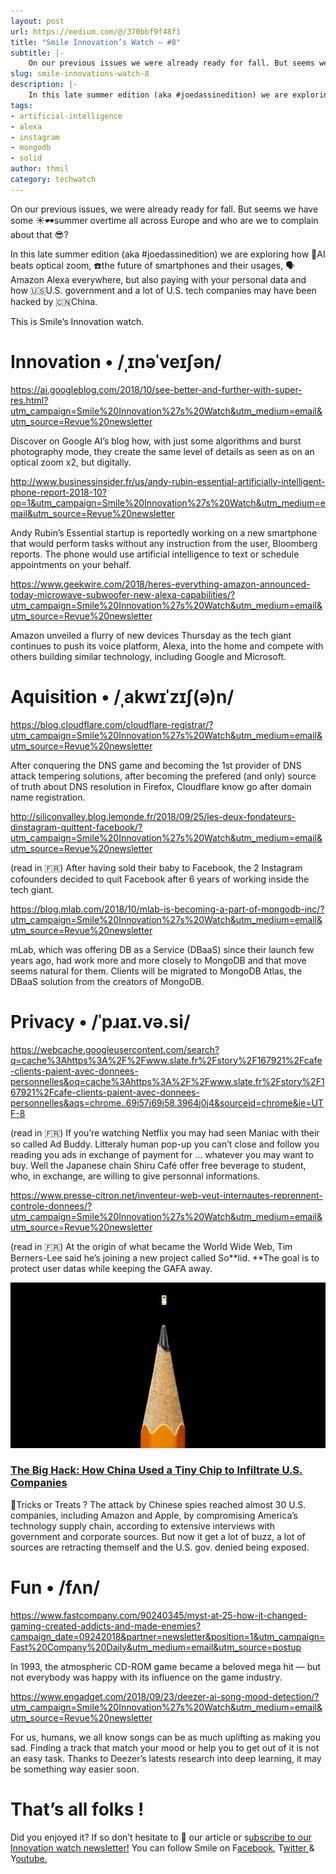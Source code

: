 ```yaml
---
layout: post
url: https://medium.com/@/370bbf9f48f1
title: "Smile Innovation’s Watch — #8"
subtitle: |-
    On our previous issues we were already ready for fall. But seems we have some ☀️🕶summer overtime
slug: smile-innovations-watch-8
description: |-
    In this late summer edition (aka #joedassinedition) we are exploring how 🧠AI beats optical zoom, ☎️the future of smartphones and their usages, 🗣Amazon Alexa everywhere, but also paying with your per
tags: 
- artificial-intelligence
- alexa
- instagram
- mongodb
- solid
author: thmil
category: techwatch
---
```


On our previous issues, we were already ready for fall. But seems we have some ☀️🕶summer overtime all across Europe and who are we to complain about that 😎?

In this late summer edition (aka #joedassinedition) we are exploring how 🧠AI beats optical zoom, ☎️the future of smartphones and their usages, 🗣Amazon Alexa everywhere, but also paying with your personal data and how 🇺🇸U.S. government and a lot of U.S. tech companies may have been hacked by 🇨🇳China.

This is Smile’s Innovation watch.

# Innovation • /ˌɪnəˈveɪʃən/

https://ai.googleblog.com/2018/10/see-better-and-further-with-super-res.html?utm_campaign=Smile%20Innovation%27s%20Watch&utm_medium=email&utm_source=Revue%20newsletter

Discover on Google AI’s blog how, with just some algorithms and burst photography mode, they create the same level of details as seen as on an optical zoom x2, but digitally.

http://www.businessinsider.fr/us/andy-rubin-essential-artificially-intelligent-phone-report-2018-10?op=1&utm_campaign=Smile%20Innovation%27s%20Watch&utm_medium=email&utm_source=Revue%20newsletter

Andy Rubin’s Essential startup is reportedly working on a new smartphone that would perform tasks without any instruction from the user, Bloomberg reports. The phone would use artificial intelligence to text or schedule appointments on your behalf.

https://www.geekwire.com/2018/heres-everything-amazon-announced-today-microwave-subwoofer-new-alexa-capabilities/?utm_campaign=Smile%20Innovation%27s%20Watch&utm_medium=email&utm_source=Revue%20newsletter

Amazon unveiled a flurry of new devices Thursday as the tech giant continues to push its voice platform, Alexa, into the home and compete with others building similar technology, including Google and Microsoft.

# Aquisition • /ˌakwɪˈzɪʃ(ə)n/

https://blog.cloudflare.com/cloudflare-registrar/?utm_campaign=Smile%20Innovation%27s%20Watch&utm_medium=email&utm_source=Revue%20newsletter

After conquering the DNS game and becoming the 1st provider of DNS attack tempering solutions, after becoming the prefered (and only) source of truth about DNS resolution in Firefox, Cloudflare know go after domain name registration.

http://siliconvalley.blog.lemonde.fr/2018/09/25/les-deux-fondateurs-dinstagram-quittent-facebook/?utm_campaign=Smile%20Innovation%27s%20Watch&utm_medium=email&utm_source=Revue%20newsletter

(read in 🇫🇷) After having sold their baby to Facebook, the 2 Instagram cofounders decided to quit Facebook after 6 years of working inside the tech giant.

https://blog.mlab.com/2018/10/mlab-is-becoming-a-part-of-mongodb-inc/?utm_campaign=Smile%20Innovation%27s%20Watch&utm_medium=email&utm_source=Revue%20newsletter

mLab, which was offering DB as a Service (DBaaS) since their launch few years ago, had work more and more closely to MongoDB and that move seems natural for them. Clients will be migrated to MongoDB Atlas, the DBaaS solution from the creators of MongoDB.

# Privacy • /ˈpɹaɪ.və.si/

https://webcache.googleusercontent.com/search?q=cache%3Ahttps%3A%2F%2Fwww.slate.fr%2Fstory%2F167921%2Fcafe-clients-paient-avec-donnees-personnelles&oq=cache%3Ahttps%3A%2F%2Fwww.slate.fr%2Fstory%2F167921%2Fcafe-clients-paient-avec-donnees-personnelles&aqs=chrome..69i57j69i58.3964j0j4&sourceid=chrome&ie=UTF-8

(read in 🇫🇷) If you’re watching Netflix you may had seen Maniac with their so called Ad Buddy. Litteraly human pop-up you can’t close and follow you reading you ads in exchange of payment for … whatever you may want to buy. Well the Japanese chain Shiru Café offer free beverage to student, who, in exchange, are willing to give personnal informations.

https://www.presse-citron.net/inventeur-web-veut-internautes-reprennent-controle-donnees/?utm_campaign=Smile%20Innovation%27s%20Watch&utm_medium=email&utm_source=Revue%20newsletter

(read in 🇫🇷) At the origin of what became the World Wide Web, Tim Berners-Lee said he’s joining a new project called So**lid. **The goal is to protect user datas while keeping the GAFA away.

![](/assets/images/posts/0*vLylbLCAwKjyUV9m)

### [**The Big Hack: How China Used a Tiny Chip to Infiltrate U.S. Companies**](https://www.bloomberg.com/news/features/2018-10-04/the-big-hack-how-china-used-a-tiny-chip-to-infiltrate-america-s-top-companies?utm_campaign=Smile%20Innovation%27s%20Watch&utm_medium=email&utm_source=Revue%20newsletter)

🎃Tricks or Treats ? The attack by Chinese spies reached almost 30 U.S. companies, including Amazon and Apple, by compromising America’s technology supply chain, according to extensive interviews with government and corporate sources. But now it get a lot of buzz, a lot of sources are retracting themself and the U.S. gov. denied being exposed.

# Fun • /fʌn/

https://www.fastcompany.com/90240345/myst-at-25-how-it-changed-gaming-created-addicts-and-made-enemies?campaign_date=09242018&partner=newsletter&position=1&utm_campaign=Fast%20Company%20Daily&utm_medium=email&utm_source=postup

In 1993, the atmospheric CD-ROM game became a beloved mega hit — but not everybody was happy with its influence on the game industry.

https://www.engadget.com/2018/09/23/deezer-ai-song-mood-detection/?utm_campaign=Smile%20Innovation%27s%20Watch&utm_medium=email&utm_source=Revue%20newsletter

For us, humans, we all know songs can be as much uplifting as making you sad. Finding a track that match your mood or help you to get out of it is not an easy task. Thanks to Deezer’s latests research into deep learning, it may be something way easier soon.

# That’s all folks !

Did you enjoyed it? If so don’t hesitate to 👏 our article or s[ubscribe to our Innovation watch newsletter!](https://www.getrevue.co/profile/smileinnovation)
You can follow Smile on F[acebook,](https://www.facebook.com/smileopensource) T[witter ](https://www.twitter.com/GroupeSmile)& Y[outube.](http://www.youtube.com/user/SmileOpenSource)


